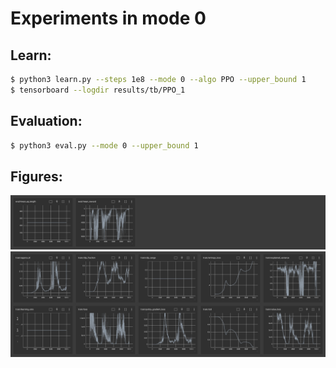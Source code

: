 # Experiments in mode 0

## Learn:

```bash
$ python3 learn.py --steps 1e8 --mode 0 --algo PPO --upper_bound 1
$ tensorboard --logdir results/tb/PPO_1
```

## Evaluation:

```bash
$ python3 eval.py --mode 0 --upper_bound 1
```
## Figures:
<img src="figures/rew2.png" alt="training plots" width="1000">
<img src="figures/learn2.png" alt="learn plot" width="1000">
